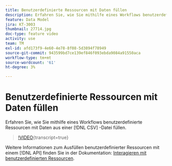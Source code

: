```yaml
---
title: Benutzerdefinierte Ressourcen mit Daten füllen
description: Erfahren Sie, wie Sie mithilfe eines Workflows benutzerdefinierte Ressourcen mit Daten aus einer CSV-Datei füllen.
feature: Data Model
jira: KT-3003
thumbnail: 27714.jpg
doc-type: feature video
activity: use
team: TM
exl-id: afd173f9-4e60-4e78-8f08-5d3894f78949
source-git-commit: 943599bd7ce139ef846f093ebda9084a91550aca
workflow-type: tm+mt
source-wordcount: '61'
ht-degree: 3%

---
```


# Benutzerdefinierte Ressourcen mit Daten füllen

Erfahren Sie, wie Sie mithilfe eines Workflows benutzerdefinierte Ressourcen mit Daten aus einer [!DNL CSV] -Datei füllen.

>[!VIDEO](https://video.tv.adobe.com/v/27714?learn=on){transcript=true}

Weitere Informationen zum Ausfüllen benutzerdefinierter Ressourcen mit einem [!DNL API] finden Sie in der Dokumentation: [Interagieren mit benutzerdefinierten Ressourcen](https://experienceleague.adobe.com/docs/campaign-standard/using/working-with-apis/interacting-with-custom-resources.html).
